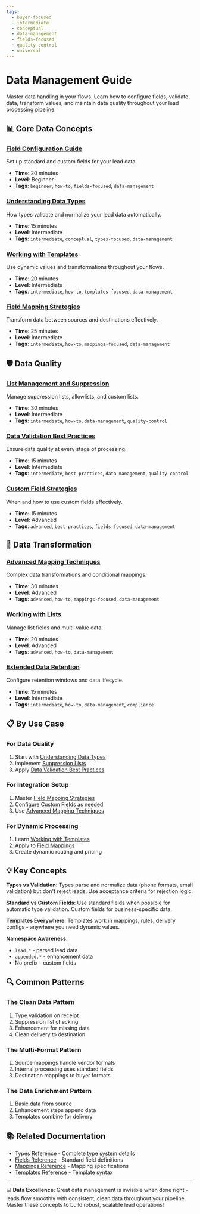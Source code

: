 ```yaml
---
tags:
  - buyer-focused
  - intermediate
  - conceptual
  - data-management
  - fields-focused
  - quality-control
  - universal
---
```


# Data Management Guide

Master data handling in your flows. Learn how to configure fields, validate data, transform values, and maintain data quality throughout your lead processing pipeline.

## 📊 Core Data Concepts

### [Field Configuration Guide](./field-configuration.md)
Set up standard and custom fields for your lead data.
- **Time**: 20 minutes
- **Level**: Beginner
- **Tags**: `beginner`, `how-to`, `fields-focused`, `data-management`

### [Understanding Data Types](./understanding-types.md)
How types validate and normalize your lead data automatically.
- **Time**: 15 minutes
- **Level**: Intermediate
- **Tags**: `intermediate`, `conceptual`, `types-focused`, `data-management`

### [Working with Templates](./working-with-templates.md)
Use dynamic values and transformations throughout your flows.
- **Time**: 20 minutes
- **Level**: Intermediate
- **Tags**: `intermediate`, `how-to`, `templates-focused`, `data-management`

### [Field Mapping Strategies](./field-mapping.md)
Transform data between sources and destinations effectively.
- **Time**: 25 minutes
- **Level**: Intermediate
- **Tags**: `intermediate`, `how-to`, `mappings-focused`, `data-management`

## 🛡️ Data Quality

### [List Management and Suppression](./list-management.md)
Manage suppression lists, allowlists, and custom lists.
- **Time**: 30 minutes
- **Level**: Intermediate
- **Tags**: `intermediate`, `how-to`, `data-management`, `quality-control`

### [Data Validation Best Practices](./data-validation.md)
Ensure data quality at every stage of processing.
- **Time**: 15 minutes
- **Level**: Intermediate
- **Tags**: `intermediate`, `best-practices`, `data-management`, `quality-control`

### [Custom Field Strategies](./custom-fields.md)
When and how to use custom fields effectively.
- **Time**: 15 minutes
- **Level**: Advanced
- **Tags**: `advanced`, `best-practices`, `fields-focused`, `data-management`

## 🔄 Data Transformation

### [Advanced Mapping Techniques](./advanced-mappings.md)
Complex data transformations and conditional mappings.
- **Time**: 30 minutes
- **Level**: Advanced
- **Tags**: `advanced`, `how-to`, `mappings-focused`, `data-management`

### [Working with Lists](./working-with-lists.md)
Manage list fields and multi-value data.
- **Time**: 20 minutes
- **Level**: Advanced
- **Tags**: `advanced`, `how-to`, `data-management`

### [Extended Data Retention](./data-retention.md)
Configure retention windows and data lifecycle.
- **Time**: 15 minutes
- **Level**: Intermediate
- **Tags**: `intermediate`, `how-to`, `data-management`, `compliance`

## 📋 By Use Case

### For Data Quality
1. Start with [Understanding Data Types](./understanding-types.md)
2. Implement [Suppression Lists](./suppression-lists.md)
3. Apply [Data Validation Best Practices](./data-validation.md)

### For Integration Setup
1. Master [Field Mapping Strategies](./field-mapping.md)
2. Configure [Custom Fields](./custom-fields.md) as needed
3. Use [Advanced Mapping Techniques](./advanced-mappings.md)

### For Dynamic Processing
1. Learn [Working with Templates](./working-with-templates.md)
2. Apply to [Field Mappings](./field-mapping.md)
3. Create dynamic routing and pricing

## 💡 Key Concepts

**Types vs Validation**: Types parse and normalize data (phone formats, email validation) but don't reject leads. Use acceptance criteria for rejection logic.

**Standard vs Custom Fields**: Use standard fields when possible for automatic type validation. Custom fields for business-specific data.

**Templates Everywhere**: Templates work in mappings, rules, delivery configs - anywhere you need dynamic values.

**Namespace Awareness**: 
- `lead.*` - parsed lead data
- `appended.*` - enhancement data
- No prefix - custom fields

## 🔍 Common Patterns

### The Clean Data Pattern
1. Type validation on receipt
2. Suppression list checking
3. Enhancement for missing data
4. Clean delivery to destination

### The Multi-Format Pattern
1. Source mappings handle vendor formats
2. Internal processing uses standard fields
3. Destination mappings to buyer formats

### The Data Enrichment Pattern
1. Basic data from source
2. Enhancement steps append data
3. Templates combine for delivery

## 📚 Related Documentation

- [Types Reference](../../reference/types.md) - Complete type system details
- [Fields Reference](../../reference/fields.md) - Standard field definitions
- [Mappings Reference](../../reference/mappings.md) - Mapping specifications
- [Templates Reference](../../reference/templates.md) - Template syntax

---

📊 **Data Excellence**: Great data management is invisible when done right - leads flow smoothly with consistent, clean data throughout your pipeline. Master these concepts to build robust, scalable lead operations!